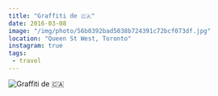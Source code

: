 ```yaml
---
title: "Graffiti de 🇨🇦"
date: 2016-03-08
image: "/img/photo/56b0392bad5038b724391c72bcf073df.jpg"
location: "Queen St West, Toronto"
instagram: true
tags:
 - travel
---
```


![Graffiti de 🇨🇦](/img/photo/56b0392bad5038b724391c72bcf073df.jpg)
